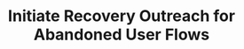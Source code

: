 ---
title: Initiate Recovery Outreach for Abandoned User Flows
excerpt: >-
  This endpint allows merchants to notify Yuno's Recovery Agent when a user
  abandons their purchase flow, such as during product selection or after
  initiating checkout, before completing a payment. The submitted data enables
  Yuno to follow up with the user via call or WhatsApp to encourage completion
  of the transaction.


  ## Security and compliance


  - **Authentication**: API access requires a valid API key provided in the
  request headers.


  - **Data Protection**: All data must be transmitted over HTTPS. Yuno adheres
  to relevant data protection regulations, including **GDPR** and **LGPD**.


  - **Data Usage**: Submitted data will be used solely for the purpose of
  customer engagement and will not be stored beyond the necessary duration.


  > ## 📘 Use Case Example

  > A user named Jane Doe adds a pair of wireless headphones to her cart on a
  merchant's website but abandons the checkout process. The merchant's system
  detects this and sends the relevant payload to Yuno’s Recovery Agent API. Yuno
  then initiates a WhatsApp message to Jane, reminding her of the items left in
  her cart and offering assistance to complete the purchase.
api:
  file: ai-caller.json
  operationId: initiate-recovery-outreach-for-abandoned-user-flows
deprecated: false
hidden: false
metadata:
  title: ''
  description: ''
  robots: index
next:
  description: ''
---